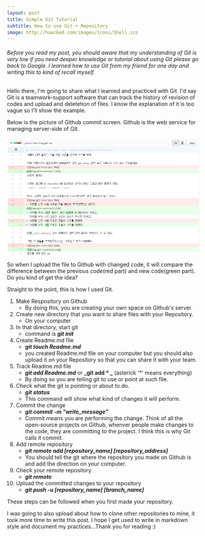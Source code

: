 ```yaml
---
layout: post
title: Simple Git Tutorial
subtitle: How to use Git + Repository
image: http://haacked.com/images/icons/Shell.ico
---
```


###### Before you read my post, you should aware that my understanding of Git is very low if you need deeper knowledge or tutorial about using Git please go back to Google. I learned how to use Git from my friend for one day and writing this to kind of recall myself.

Hello there, I'm going to share what I learned and practiced with Git.
I'd say Git is a teamwork-support software that can track the history of revision of codes and upload and deletetion of files.
I know the explanation of it is too vague so I'll show the example.

Below is the picture of Github commit screen. Github is the web service for managing server-side of Git.

![git_example](/img/git-example.PNG)

So when I upload the file to Github with changed code, it will compare the difference between the previous code(red part) and new code(green part). Do you kind of get the idea?

Straight to the point, this is how I used Git.
1. Make Respository on Github
   * By doing this, you are creating your own space on Github's server.
2. Create new directory that you want to share files with your Repository.
   * On your computer
3. In that directory, start git
   * command is **_git init_**
4. Create Readme.md file
   * **_git touch Readme.md_**
   * you created Readme.md file on your computer but you should also upload it on your Repository so that you can share it with your team.
5. Track Readme.md file
   * **_git add Readme.md_** or **_git add * _** (asterick '*' means everything)
   * By doing so you are telling git to use or point at such file.
6. Check what the git is pointing or about to do.
   * **_git status_**
   * This command will show what kind of changes it will perform.
7. Commit the change
   * **_git commit -m "write_message"_**
   * Commit means you are performing the change. Think of all the open-source projects on Github, whenver people make changes to the code, they are committing to the project. I think this is why Git calls it commit.
8. Add remote repository
   * **_git remote add [repository_name] [repository_address]_**
   * You should tell the git where the repository you made on Github is and add the direction on your computer.
9. Check your remote repository
   * **_git remote_**
10. Upload the committed changes to your repository
    * **_git push -u [repository_name] [branch_name]_**

These steps can be followed when you first made your repository.

I was going to also upload about how to clone other repositories to mine, it took more time to write this post. I hope I get used to write in markdown style and document my practices...Thank you for reading :) 
